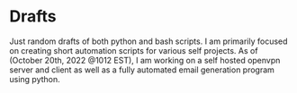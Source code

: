 # Drafts
Just random drafts of both python and bash scripts.
I am primarily focused on creating short automation scripts for various self projects.
As of (October 20th, 2022 @1012 EST), I am working on a self hosted openvpn server and client as well as a fully automated email generation program using python.
